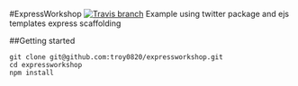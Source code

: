 #ExpressWorkshop
[![Travis branch](https://img.shields.io/travis/troy0820/expressworkshop.svg)](https://travis-ci.org/troy0820/expressworkshop)
Example using twitter package and ejs templates express scaffolding

##Getting started 

```
git clone git@github.com:troy0820/expressworkshop.git
cd expressworkshop
npm install 
```
